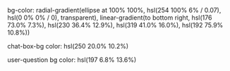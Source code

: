 bg-color: radial-gradient(ellipse at 100% 100%, hsl(254 100% 6% / 0.07), hsl(0 0% 0% / 0), transparent), linear-gradient(to bottom right, hsl(176 73.0% 7.3%), hsl(230 36.4% 12.9%), hsl(319 41.0% 16.0%), hsl(192 75.9% 10.8%))

chat-box-bg color: hsl(250 20.0% 10.2%)

user-question bg color: hsl(197 6.8% 13.6%)